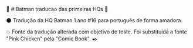 :closed_book: # Batman traducao das primeiras HQs  :blue_book:

:new_moon: Tradução da HQ Batman 1 ano #16 para português de forma amadora. 

:collision: Fonte da tradução alterada com objetivo de teste. Foi substituida a fonte "Pink Chicken" pela "Comic Book". :black_nib: